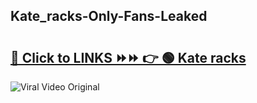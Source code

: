 
 ## Kate_racks-Only-Fans-Leaked

# <h2><a href="https://clipsfans.com/Kate_racks&ref=git">🔗 Click to LINKS ⏩⏩ 👉 🟢 Kate racks </a></h2>

<a href="https://clipsfans.com/Kate_racks&ref=git" rel="nofollow" data-target="animated-image.originalLink"><img src="https://i.ibb.co.com/xMMVF88/686577567.gif" alt="Viral Video Original" style="max-width: 100%; display: inline-block;" data-target="animated-image.originalImage"></a>
